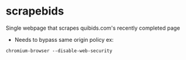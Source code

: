 scrapebids
==========

Single webpage that scrapes quibids.com's recently completed page

- Needs to bypass same origin policy ex:
```
chromium-browser --disable-web-security
```
